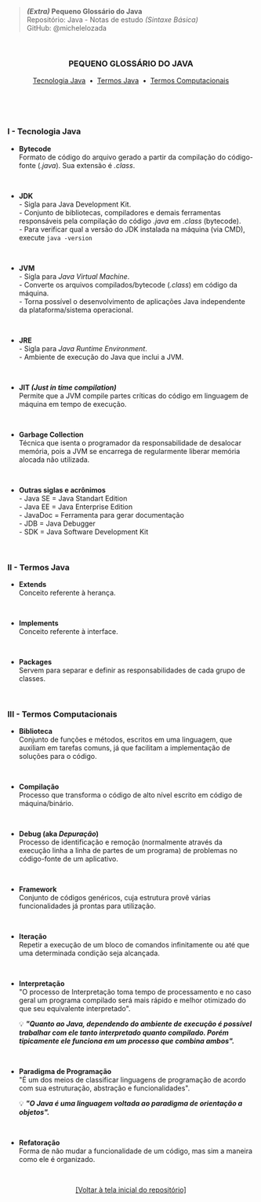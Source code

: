 > ***(Extra)* Pequeno Glossário do Java**  
> Repositório: Java - Notas de estudo *(Sintaxe Básica)*    
> GitHub: @michelelozada
&nbsp;
     
&nbsp;   
<div align="center">
<h3>PEQUENO GLOSSÁRIO DO JAVA</h3>

[Tecnologia Java](https://github.com/michelelozada/Java-Study-Notes/blob/main/files/java-basico/A17-Glossario-Java.md#i---tecnologia-java) &nbsp;•&nbsp;
[Termos Java](https://github.com/michelelozada/Java-Study-Notes/blob/main/files/java-basico/A17-Glossario-Java.md#ii---termos-java) &nbsp;•&nbsp;
[Termos Computacionais](https://github.com/michelelozada/Java-Study-Notes/blob/main/files/java-basico/A17-Glossario-Java.md#iii---termos-computacionais)  
</div>
&nbsp;
     
&nbsp;   
### I - Tecnologia Java

- **Bytecode**  
 Formato de código do arquivo gerado a partir da compilação do código-fonte (*.java*). Sua extensão é *.class*.    
     
&nbsp;  

- **JDK**   
	\- Sigla para Java Development Kit.  
	\- Conjunto de bibliotecas, compiladores e demais ferramentas responsáveis pela compilação do código *.java* em *.class* (bytecode).  
	\- Para verificar qual a versão do JDK instalada na máquina (via CMD), execute `java -version`    
    
&nbsp;    

- **JVM**   
	\- Sigla para *Java Virtual Machine*.  
	\- Converte os arquivos compilados/bytecode (*.class*) em código da máquina.  
  \- Torna possível o desenvolvimento de aplicações Java independente da plataforma/sistema operacional.
  
&nbsp;    

- **JRE**  
	\- Sigla para *Java Runtime Environment*.  
	\- Ambiente de execução do Java que inclui a JVM.   
     
&nbsp;  

- **JIT *(Just in time compilation)***   
	Permite que a JVM compile partes críticas do código em linguagem de máquina em tempo de execução.

&nbsp;
     
- **Garbage Collection**   
	Técnica que isenta o programador da responsabilidade de desalocar memória, pois a JVM se encarrega de regularmente liberar memória alocada não utilizada. 
     
&nbsp;   

- **Outras siglas e acrônimos**  
\- Java SE = Java Standart Edition  
\- Java EE = Java Enterprise Edition   
\- JavaDoc = Ferramenta para gerar documentação  
\- JDB = Java Debugger   
\- SDK = Java Software Development Kit  

&nbsp;   

### II - Termos Java

- **Extends**  
	Conceito referente à herança. 
	
&nbsp;
     
- **Implements**  
   Conceito referente à interface.

&nbsp;    

- **Packages**   
   Servem para separar e definir as responsabilidades de cada grupo de classes.
     
&nbsp;  

### III - Termos Computacionais

- **Biblioteca**    
Conjunto de funções e métodos, escritos em uma linguagem, que auxiliam em tarefas comuns, já que facilitam a implementação de soluções para o código.     

&nbsp;

- **Compilação**  
  Processo que transforma o código de alto nível escrito em código de máquina/binário.    
	
&nbsp;

- **Debug (aka *Depuração*)**  
  Processo de identificação e remoção (normalmente através da execução linha a linha de partes de um programa) de problemas no código-fonte de um aplicativo.  
	
&nbsp;

- **Framework**    
Conjunto de códigos genéricos, cuja estrutura provê várias funcionalidades já prontas para utilização.     

&nbsp;

- **Iteração**  
Repetir a execução de um bloco de comandos infinitamente ou até que uma determinada condição seja alcançada.  

&nbsp;

- **Interpretação**  
    "O processo de Interpretação toma tempo de processamento e no caso geral um programa compilado será mais rápido e melhor otimizado do que seu equivalente interpretado".    
		
  
    :bulb: ***"Quanto ao Java, dependendo do ambiente de execução é possível trabalhar com ele tanto interpretado quanto compilado. Porém tipicamente ele funciona em um processo que combina ambos".***    
		
&nbsp;
     
- **Paradigma de Programação**          
    "É um dos meios de classificar linguagens de programação de acordo com sua estruturação, abstração e funcionalidades".  
		
    :bulb: ***"O Java é uma linguagem voltada ao paradigma de orientação a objetos".***        

&nbsp;

- **Refatoração**   
Forma de não mudar a funcionalidade de um código, mas sim a maneira como ele é organizado.  

&nbsp;

<div align="center">
<a href="https://github.com/michelelozada/Java-Study-Notes">[Voltar à tela inicial do repositório]</a>
</div>